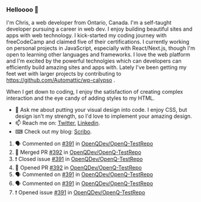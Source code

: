 ### Helloooo 👋

I'm Chris, a web developer from Ontario, Canada. I'm a self-taught developer pursuing a career in web dev. I enjoy building beautiful sites and apps with web technology.
I kick-started my coding journey with freeCodeCamp and claimed five of their certifications.  I currently working on personal projects in JavaScript, especially with React/Next.js, though I'm open to learning other languages and frameworks. I love the web platform and I'm excited by the powerful technolgies which can developers can efficiently build amazing sites and apps with. Lately I've been getting my feet wet with larger projects by contributing to https://github.com/Automattic/wp-calypso .

When I get down to coding, I enjoy the satisfaction of creating complex interaction and the eye candy of adding styles to my HTML. 

- 💬 Ask me about putting your visual design into code. I enjoy CSS, but design isn't my strength, so I'd love to implement your amazing design.
- 📫 Reach me on: [Twitter](https://twitter.com/Christo28120856), [Linkedin](https://www.linkedin.com/in/christopher-stevers-07b9a5204/).
- ⌨ Check out my blog: [Scribo](https://christopherstevers.cf).
<!--
**Christopher-Stevers/Christopher-Stevers** is a ✨ _special_ ✨ repository because its `README.md` (this file) appears on your GitHub profile.

Here are some ideas to get you started:

- 🔭 I’m currently working on ...
- 🌱 I’m currently learning ...
- 👯 I’m looking to collaborate on ...
- 🤔 I’m looking for help with ...
- 😄 Pronouns: ...
- ⚡ Fun fact: ...
-->

<!--START_SECTION:activity-->
1. 🗣 Commented on [#391](https://github.com/OpenQDev/OpenQ-TestRepo/issues/391) in [OpenQDev/OpenQ-TestRepo](https://github.com/OpenQDev/OpenQ-TestRepo)
2. 🎉 Merged PR [#392](https://github.com/OpenQDev/OpenQ-TestRepo/pull/392) in [OpenQDev/OpenQ-TestRepo](https://github.com/OpenQDev/OpenQ-TestRepo)
3. ❗️ Closed issue [#391](https://github.com/OpenQDev/OpenQ-TestRepo/issues/391) in [OpenQDev/OpenQ-TestRepo](https://github.com/OpenQDev/OpenQ-TestRepo)
4. 💪 Opened PR [#392](https://github.com/OpenQDev/OpenQ-TestRepo/pull/392) in [OpenQDev/OpenQ-TestRepo](https://github.com/OpenQDev/OpenQ-TestRepo)
5. 🗣 Commented on [#391](https://github.com/OpenQDev/OpenQ-TestRepo/issues/391) in [OpenQDev/OpenQ-TestRepo](https://github.com/OpenQDev/OpenQ-TestRepo)
6. 🗣 Commented on [#391](https://github.com/OpenQDev/OpenQ-TestRepo/issues/391) in [OpenQDev/OpenQ-TestRepo](https://github.com/OpenQDev/OpenQ-TestRepo)
7. ❗️ Opened issue [#391](https://github.com/OpenQDev/OpenQ-TestRepo/issues/391) in [OpenQDev/OpenQ-TestRepo](https://github.com/OpenQDev/OpenQ-TestRepo)
<!--END_SECTION:activity-->
